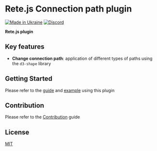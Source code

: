 Rete.js Connection path plugin
====
[![Made in Ukraine](https://img.shields.io/badge/made_in-ukraine-ffd700.svg?labelColor=0057b7)](https://stand-with-ukraine.pp.ua)
[![Discord](https://img.shields.io/discord/1081223198055604244?color=%237289da&label=Discord)](https://discord.gg/cxSFkPZdsV)

**Rete.js plugin**

## Key features

- **Change connection path**: application of different types of paths using the `d3-shape` library

## Getting Started

Please refer to the [guide](https://retejs.org/docs/guides/connection-path) and [example](https://retejs.org/examples/connection-path) using this plugin

## Contribution

Please refer to the [Contribution](https://retejs.org/docs/contribution) guide

## License

[MIT](https://github.com/retejs/connection-path-plugin/blob/main/LICENSE)
